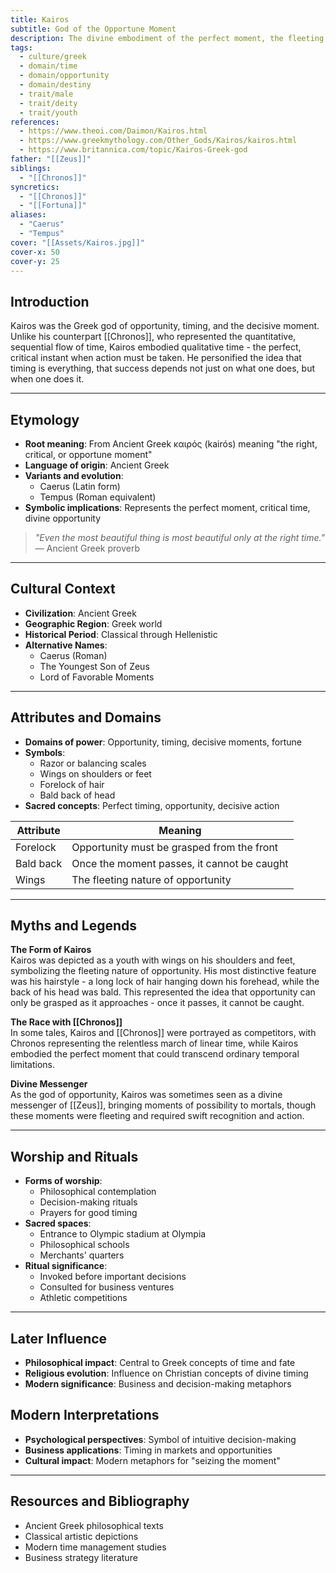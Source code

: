```yaml
---
title: Kairos
subtitle: God of the Opportune Moment
description: The divine embodiment of the perfect moment, the fleeting instant when opportunity and destiny intersect
tags:
  - culture/greek
  - domain/time
  - domain/opportunity
  - domain/destiny
  - trait/male
  - trait/deity
  - trait/youth
references:
  - https://www.theoi.com/Daimon/Kairos.html
  - https://www.greekmythology.com/Other_Gods/Kairos/kairos.html
  - https://www.britannica.com/topic/Kairos-Greek-god
father: "[[Zeus]]"
siblings:
  - "[[Chronos]]"
syncretics:
  - "[[Chronos]]"
  - "[[Fortuna]]"
aliases:
  - "Caerus"
  - "Tempus"
cover: "[[Assets/Kairos.jpg]]"
cover-x: 50
cover-y: 25
---
```

## Introduction
Kairos was the Greek god of opportunity, timing, and the decisive moment. Unlike his counterpart [[Chronos]], who represented the quantitative, sequential flow of time, Kairos embodied qualitative time - the perfect, critical instant when action must be taken. He personified the idea that timing is everything, that success depends not just on what one does, but when one does it.

---

## Etymology

- **Root meaning**: From Ancient Greek καιρός (kairós) meaning "the right, critical, or opportune moment"
- **Language of origin**: Ancient Greek
- **Variants and evolution**: 
  - Caerus (Latin form)
  - Tempus (Roman equivalent)
- **Symbolic implications**: Represents the perfect moment, critical time, divine opportunity

> _"Even the most beautiful thing is most beautiful only at the right time."_
> — Ancient Greek proverb

---

##  Cultural Context

- **Civilization**: Ancient Greek
- **Geographic Region**: Greek world
- **Historical Period**: Classical through Hellenistic
- **Alternative Names**:
  - Caerus (Roman)
  - The Youngest Son of Zeus
  - Lord of Favorable Moments

---

## Attributes and Domains

- **Domains of power**: Opportunity, timing, decisive moments, fortune
- **Symbols**: 
  - Razor or balancing scales
  - Wings on shoulders or feet
  - Forelock of hair
  - Bald back of head
- **Sacred concepts**: Perfect timing, opportunity, decisive action

| Attribute | Meaning |
|-----------|----------|
| Forelock | Opportunity must be grasped from the front |
| Bald back | Once the moment passes, it cannot be caught |
| Wings | The fleeting nature of opportunity |

---

## Myths and Legends

**The Form of Kairos**  
Kairos was depicted as a youth with wings on his shoulders and feet, symbolizing the fleeting nature of opportunity. His most distinctive feature was his hairstyle - a long lock of hair hanging down his forehead, while the back of his head was bald. This represented the idea that opportunity can only be grasped as it approaches - once it passes, it cannot be caught.

**The Race with [[Chronos]]**  
In some tales, Kairos and [[Chronos]] were portrayed as competitors, with Chronos representing the relentless march of linear time, while Kairos embodied the perfect moment that could transcend ordinary temporal limitations.

**Divine Messenger**  
As the god of opportunity, Kairos was sometimes seen as a divine messenger of [[Zeus]], bringing moments of possibility to mortals, though these moments were fleeting and required swift recognition and action.

---

## Worship and Rituals

- **Forms of worship**: 
  - Philosophical contemplation
  - Decision-making rituals
  - Prayers for good timing
- **Sacred spaces**: 
  - Entrance to Olympic stadium at Olympia
  - Philosophical schools
  - Merchants' quarters
- **Ritual significance**: 
  - Invoked before important decisions
  - Consulted for business ventures
  - Athletic competitions

---

## Later Influence

- **Philosophical impact**: Central to Greek concepts of time and fate
- **Religious evolution**: Influence on Christian concepts of divine timing
- **Modern significance**: Business and decision-making metaphors

## Modern Interpretations

- **Psychological perspectives**: Symbol of intuitive decision-making
- **Business applications**: Timing in markets and opportunities
- **Cultural impact**: Modern metaphors for "seizing the moment"

---

## Resources and Bibliography

- Ancient Greek philosophical texts
- Classical artistic depictions
- Modern time management studies
- Business strategy literature